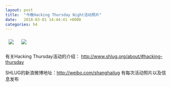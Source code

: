 ```yaml
---
layout: post
title:  "今晚Hacking Thursday Night活动照片"
date:   2018-03-01 14:44:41 +0000
categories: h4
---
```


[<img style='margin:10px;' src='/res2018/i301.h4/i301_2007_4600+08.1920p.jpg'>](/res2018/i301.h4/i301_2007_4600+08.JPG)
[<img style='margin:10px;' src='/res2018/i301.h4/i301_2008_1400+08.1920p.jpg'>](/res2018/i301.h4/i301_2008_1400+08.JPG)

有关Hacking Thursday活动的介绍：
http://www.shlug.org/about/#hacking-thursday

SHLUG的新浪微博地址：http://weibo.com/shanghailug 有每次活动照片以及信息发布



